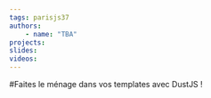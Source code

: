 ```yaml
---
tags: parisjs37
authors:
    - name: "TBA"
projects:
slides:
videos:
---
```

#Faites le ménage dans vos templates avec DustJS !
